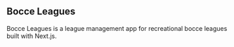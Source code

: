 ## Bocce Leagues

Bocce Leagues is a league management app for recreational bocce leagues built with Next.js.

